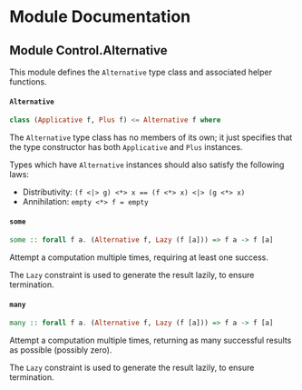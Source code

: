# Module Documentation

## Module Control.Alternative


This module defines the `Alternative` type class and associated
helper functions.

#### `Alternative`

``` purescript
class (Applicative f, Plus f) <= Alternative f where
```

The `Alternative` type class has no members of its own; it just specifies
that the type constructor has both `Applicative` and `Plus` instances.

Types which have `Alternative` instances should also satisfy the following
laws:

- Distributivity: `(f <|> g) <*> x == (f <*> x) <|> (g <*> x)`
- Annihilation: `empty <*> f = empty`

#### `some`

``` purescript
some :: forall f a. (Alternative f, Lazy (f [a])) => f a -> f [a]
```

Attempt a computation multiple times, requiring at least one success.

The `Lazy` constraint is used to generate the result lazily, to ensure
termination.

#### `many`

``` purescript
many :: forall f a. (Alternative f, Lazy (f [a])) => f a -> f [a]
```

Attempt a computation multiple times, returning as many successful results
as possible (possibly zero).

The `Lazy` constraint is used to generate the result lazily, to ensure
termination.




